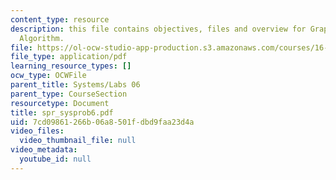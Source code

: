 ```yaml
---
content_type: resource
description: this file contains objectives, files and overview for Graphical Dijkstra?s
  Algorithm.
file: https://ol-ocw-studio-app-production.s3.amazonaws.com/courses/16-01-unified-engineering-i-ii-iii-iv-fall-2005-spring-2006/7cd09861266b06a8501fdbd9faa23d4a_spr_sysprob6.pdf
file_type: application/pdf
learning_resource_types: []
ocw_type: OCWFile
parent_title: Systems/Labs 06
parent_type: CourseSection
resourcetype: Document
title: spr_sysprob6.pdf
uid: 7cd09861-266b-06a8-501f-dbd9faa23d4a
video_files:
  video_thumbnail_file: null
video_metadata:
  youtube_id: null
---
```

